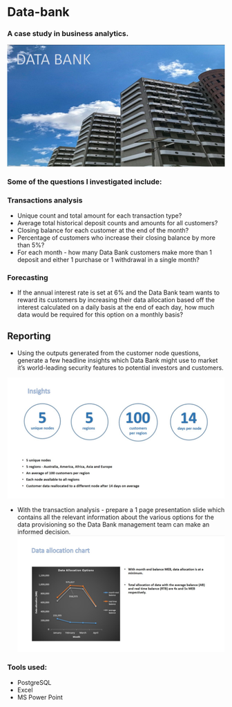 # Data-bank

### A case study in business analytics.
![](images/data_bank_pic.jpg)
### Some of the questions I investigated include:

### Transactions analysis

* Unique count and total amount for each transaction type?
* Average total historical deposit counts and amounts for all customers?
* Closing balance for each customer at the end of the month?
* Percentage of customers who increase their closing balance by more than 5%?
* For each month - how many Data Bank customers make more than 1 deposit and either 1 purchase or 1 withdrawal in a single month?

### Forecasting
* If the annual interest rate is set at 6% and the Data Bank team wants to reward its customers by increasing their data allocation based off the interest calculated on a daily basis at the end of each day, how much data would be required for this option on a monthly basis?

## Reporting
* Using the outputs generated from the customer node questions, generate a few headline insights which Data Bank might use to market it’s world-leading security features to potential investors and customers.

![](images/data_bank_insights.jpg)


* With the transaction analysis - prepare a 1 page presentation slide which contains all the relevant information about the various options for the data provisioning so the Data Bank management team can make an informed decision.
![](images/data_allocation.jpg)




### Tools used:
* PostgreSQL
* Excel
* MS Power Point

